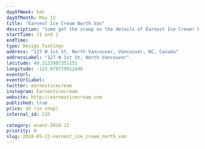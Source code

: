 ```yaml
---
dayOfWeek: Sat
dayOfMonth: May 12
title: "Earnest Ice Cream North Van"
description: "Come get the scoop on the details of Earnest Ice Cream! Hear our story, learn about ice cream and  our North Van shop design, then top it off with a full tasting tour and scoop of ice cream."
startTime: 11 and 2
endTime: 
type: Design Tastings
address: "127 W 1st St, North Vancouver, Vancouver, BC, Canada"
addressLabel: "127 W 1st St, North Vancouver"
latitude: 49.3122907351151
longitude: -123.079779912448
eventUrl: 
eventUrlLabel: 
twitter: earnesticecream
instagram: Earnesticecream
website: http://earnesticecream.com
published: true
price: $5 (in shop)
internal_id: 235

category: event-2018-12
priority: 0
slug: 2018-05-12-earnest_ice_cream_north_van
---
```

